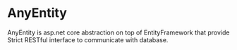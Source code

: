# AnyEntity

AnyEntity is asp.net core abstraction on top of EntityFramework that provide Strict RESTful interface to communicate with database.
